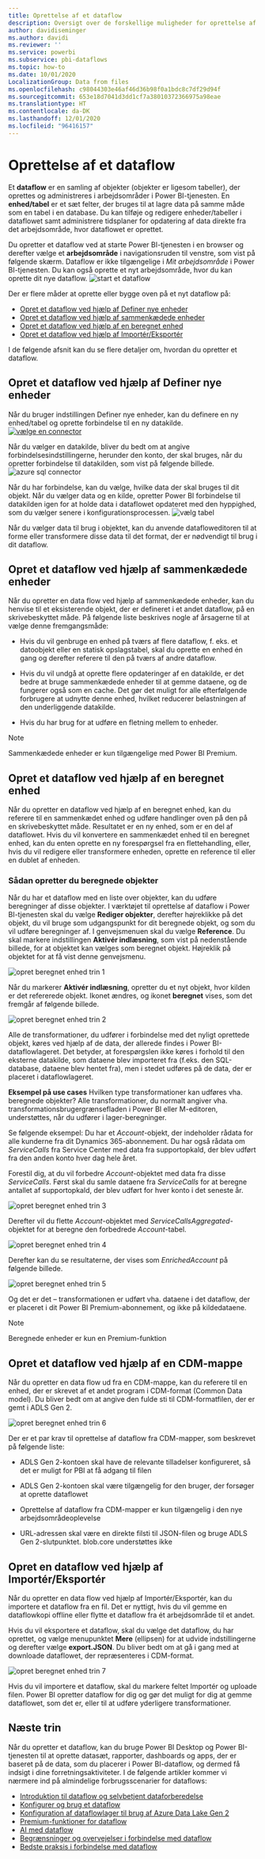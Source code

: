 ```yaml
---
title: Oprettelse af et dataflow
description: Oversigt over de forskellige muligheder for oprettelse af et dataflow
author: davidiseminger
ms.author: davidi
ms.reviewer: ''
ms.service: powerbi
ms.subservice: pbi-dataflows
ms.topic: how-to
ms.date: 10/01/2020
LocalizationGroup: Data from files
ms.openlocfilehash: c98044303e46af46d36b98f0a1bdc8c7df29d94f
ms.sourcegitcommit: 653e18d7041d3dd1cf7a38010372366975a98eae
ms.translationtype: HT
ms.contentlocale: da-DK
ms.lasthandoff: 12/01/2020
ms.locfileid: "96416157"
---
```

# <a name="creating-a-dataflow"></a>Oprettelse af et dataflow
Et **dataflow** er en samling af objekter (objekter er ligesom tabeller), der oprettes og administreres i arbejdsområder i Power BI-tjenesten. En **enhed/tabel** er et sæt felter, der bruges til at lagre data på samme måde som en tabel i en database. Du kan tilføje og redigere enheder/tabeller i dataflowet samt administrere tidsplaner for opdatering af data direkte fra det arbejdsområde, hvor dataflowet er oprettet.

Du opretter et dataflow ved at starte Power BI-tjenesten i en browser og derefter vælge et **arbejdsområde** i navigationsruden til venstre, som vist på følgende skærm. Dataflow er ikke tilgængelige i *Mit arbejdsområde* i Power BI-tjenesten. Du kan også oprette et nyt arbejdsområde, hvor du kan oprette dit nye dataflow.
![start et dataflow](media/dataflows-create/create-options.png)

Der er flere måder at oprette eller bygge oven på et nyt dataflow på:

* [Opret et dataflow ved hjælp af Definer nye enheder](#create-a-dataflow-using-define-new-entities)
* [Opret et dataflow ved hjælp af sammenkædede enheder](#create-a-dataflow-using-linked-entities)
* [Opret et dataflow ved hjælp af en beregnet enhed](#create-a-dataflow-using-a-computed-entity)
* [Opret et dataflow ved hjælp af Importér/Eksportér](#create-a-dataflow-using-importexport)

I de følgende afsnit kan du se flere detaljer om, hvordan du opretter et dataflow.

## <a name="create-a-dataflow-using-define-new-entities"></a>Opret et dataflow ved hjælp af Definer nye enheder

Når du bruger indstillingen Definer nye enheder, kan du definere en ny enhed/tabel og oprette forbindelse til en ny datakilde.
[ ![vælge en connector](media/dataflows-create/create-connectors.png) ](media/dataflows-create/create-connectors.png#lightbox)

Når du vælger en datakilde, bliver du bedt om at angive forbindelsesindstillingerne, herunder den konto, der skal bruges, når du opretter forbindelse til datakilden, som vist på følgende billede.
![azure sql connector](media/dataflows-create/azure-sql-connector.png)

Når du har forbindelse, kan du vælge, hvilke data der skal bruges til dit objekt. Når du vælger data og en kilde, opretter Power BI forbindelse til datakilden igen for at holde data i dataflowet opdateret med den hyppighed, som du vælger senere i konfigurationsprocessen.
![vælg tabel](media/dataflows-create/choose-table.png)

Når du vælger data til brug i objektet, kan du anvende datafloweditoren til at forme eller transformere disse data til det format, der er nødvendigt til brug i dit dataflow. 

## <a name="create-a-dataflow-using-linked-entities"></a>Opret et dataflow ved hjælp af sammenkædede enheder

Når du opretter en data flow ved hjælp af sammenkædede enheder, kan du henvise til et eksisterende objekt, der er defineret i et andet dataflow, på en skrivebeskyttet måde. På følgende liste beskrives nogle af årsagerne til at vælge denne fremgangsmåde:

* Hvis du vil genbruge en enhed på tværs af flere dataflow, f. eks. et datoobjekt eller en statisk opslagstabel, skal du oprette en enhed én gang og derefter referere til den på tværs af andre dataflow.

* Hvis du vil undgå at oprette flere opdateringer af en datakilde, er det bedre at bruge sammenkædede enheder til at gemme dataene, og de fungerer også som en cache. Det gør det muligt for alle efterfølgende forbrugere at udnytte denne enhed, hvilket reducerer belastningen af den underliggende datakilde.

* Hvis du har brug for at udføre en fletning mellem to enheder.

> [!NOTE]
> Sammenkædede enheder er kun tilgængelige med Power BI Premium.

## <a name="create-a-dataflow-using-a-computed-entity"></a>Opret et dataflow ved hjælp af en beregnet enhed

Når du opretter en dataflow ved hjælp af en beregnet enhed, kan du referere til en sammenkædet enhed og udføre handlinger oven på den på en skrivebeskyttet måde. Resultatet er en ny enhed, som er en del af dataflowet. Hvis du vil konvertere en sammenkædet enhed til en beregnet enhed, kan du enten oprette en ny forespørgsel fra en flettehandling, eller, hvis du vil redigere eller transformere enheden, oprette en reference til eller en dublet af enheden.

### <a name="how-to-create-computed-entities"></a>Sådan opretter du beregnede objekter

Når du har et dataflow med en liste over objekter, kan du udføre beregninger af disse objekter.
I værktøjet til oprettelse af dataflow i Power BI-tjenesten skal du vælge **Rediger objekter**, derefter højreklikke på det objekt, du vil bruge som udgangspunkt for dit beregnede objekt, og som du vil udføre beregninger af. I genvejsmenuen skal du vælge **Reference**.
Du skal markere indstillingen **Aktivér indlæsning**, som vist på nedenstående billede, for at objektet kan vælges som beregnet objekt. Højreklik på objektet for at få vist denne genvejsmenu.

![opret beregnet enhed trin 1](media/dataflows-create/computed-entity-step-1.png)

Når du markerer **Aktivér indlæsning**, opretter du et nyt objekt, hvor kilden er det refererede objekt. Ikonet ændres, og ikonet **beregnet** vises, som det fremgår af følgende billede.

![opret beregnet enhed trin 2](media/dataflows-create/computed-entity-step-2.png)

Alle de transformationer, du udfører i forbindelse med det nyligt oprettede objekt, køres ved hjælp af de data, der allerede findes i Power BI-dataflowlageret. Det betyder, at forespørgslen ikke køres i forhold til den eksterne datakilde, som dataene blev importeret fra (f.eks. den SQL-database, dataene blev hentet fra), men i stedet udføres på de data, der er placeret i dataflowlageret.

**Eksempel på use cases** Hvilken type transformationer kan udføres vha. beregnede objekter? Alle transformationer, du normalt angiver vha. transformationsbrugergrænsefladen i Power BI eller M-editoren, understøttes, når du udfører i lager-beregninger.

Se følgende eksempel: Du har et *Account*-objekt, der indeholder rådata for alle kunderne fra dit Dynamics 365-abonnement. Du har også rådata om *ServiceCalls* fra Service Center med data fra supportopkald, der blev udført fra den anden konto hver dag hele året.

Forestil dig, at du vil forbedre *Account*-objektet med data fra disse *ServiceCalls*.
Først skal du samle dataene fra *ServiceCalls* for at beregne antallet af supportopkald, der blev udført for hver konto i det seneste år.

![opret beregnet enhed trin 3](media/dataflows-create/computed-entity-step-3.png)

Derefter vil du flette *Account*-objektet med *ServiceCallsAggregated*-objektet for at beregne den forbedrede *Account*-tabel.

![opret beregnet enhed trin 4](media/dataflows-create/computed-entity-step-4.png)

Derefter kan du se resultaterne, der vises som *EnrichedAccount* på følgende billede.

![opret beregnet enhed trin 5](media/dataflows-create/computed-entity-step-5.png)

Og det er det – transformationen er udført vha. dataene i det dataflow, der er placeret i dit Power BI Premium-abonnement, og ikke på kildedataene.

> [!NOTE]
> Beregnede enheder er kun en Premium-funktion

## <a name="create-a-dataflow-using-a-cdm-folder"></a>Opret et dataflow ved hjælp af en CDM-mappe

Når du opretter en data flow ud fra en CDM-mappe, kan du referere til en enhed, der er skrevet af et andet program i CDM-format (Common Data model). Du bliver bedt om at angive den fulde sti til CDM-formatfilen, der er gemt i ADLS Gen 2.

 ![opret beregnet enhed trin 6](media/dataflows-create/attach-cdm.jpg)

Der er et par krav til oprettelse af dataflow fra CDM-mapper, som beskrevet på følgende liste:

* ADLS Gen 2-kontoen skal have de relevante tilladelser konfigureret, så det er muligt for PBI at få adgang til filen

* ADLS Gen 2-kontoen skal være tilgængelig for den bruger, der forsøger at oprette dataflowet

* Oprettelse af dataflow fra CDM-mapper er kun tilgængelig i den nye arbejdsområdeoplevelse

* URL-adressen skal være en direkte filsti til JSON-filen og bruge ADLS Gen 2-slutpunktet. blob.core understøttes ikke

## <a name="create-a-dataflow-using-importexport"></a>Opret en dataflow ved hjælp af Importér/Eksportér

Når du opretter en data flow ved hjælp af Importér/Eksportér, kan du importere et dataflow fra en fil. Det er nyttigt, hvis du vil gemme en dataflowkopi offline eller flytte et dataflow fra ét arbejdsområde til et andet. 

Hvis du vil eksportere et dataflow, skal du vælge det dataflow, du har oprettet, og vælge menupunktet **Mere** (ellipsen) for at udvide indstillingerne og derefter vælge **export.JSON**. Du bliver bedt om at gå i gang med at downloade dataflowet, der repræsenteres i CDM-format.

![opret beregnet enhed trin 7](media/dataflows-create/export-dataflow.png)

Hvis du vil importere et dataflow, skal du markere feltet Importér og uploade filen. Power BI opretter dataflow for dig og gør det muligt for dig at gemme dataflowet, som det er, eller til at udføre yderligere transformationer.

## <a name="next-steps"></a>Næste trin

Når du opretter et dataflow, kan du bruge Power BI Desktop og Power BI-tjenesten til at oprette datasæt, rapporter, dashboards og apps, der er baseret på de data, som du placerer i Power BI-dataflow, og dermed få indsigt i dine forretningsaktiviteter. I de følgende artikler kommer vi nærmere ind på almindelige forbrugsscenarier for dataflows:

* [Introduktion til dataflow og selvbetjent dataforberedelse](dataflows-introduction-self-service.md)
* [Konfigurer og brug et dataflow](dataflows-configure-consume.md)
* [Konfiguration af dataflowlager til brug af Azure Data Lake Gen 2](dataflows-azure-data-lake-storage-integration.md)
* [Premium-funktioner for dataflow](dataflows-premium-features.md)
* [AI med dataflow](dataflows-machine-learning-integration.md)
* [Begrænsninger og overvejelser i forbindelse med dataflow](dataflows-features-limitations.md)
* [Bedste praksis i forbindelse med dataflow](dataflows-best-practices.md)